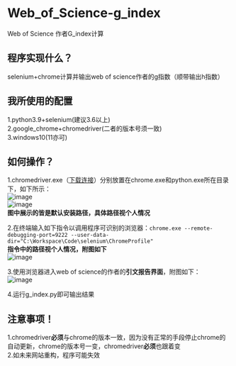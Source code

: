 # Web_of_Science-g_index
Web of Science 作者G_index计算
## 程序实现什么？ 
selenium+chrome计算并输出web of science作者的g指数（顺带输出h指数） 
## 我所使用的配置 
1.python3.9+selenium(建议3.6以上)  
2.google_chrome+chromedriver(二者的版本号须一致)  
3.windows10(11亦可)  
## 如何操作？ 
1.chromedriver.exe（[下载连接](https://registry.npmmirror.com/binary.html?path=chromedriver/)）分别放置在chrome.exe和python.exe所在目录下，如下所示：  
![image](https://github.com/LuDreamst/WebofScience-g_index/assets/53106447/de9768ce-9b44-4211-b3b6-3efbb38953d9)  
![image](https://github.com/LuDreamst/WebofScience-g_index/assets/53106447/1ee48d8d-ab93-4c6d-86cf-81bbfcdac78c)  
**图中展示的皆是默认安装路径，具体路径视个人情况**  
  
2.在终端输入如下指令以调用程序可识别的浏览器：`chrome.exe --remote-debugging-port=9222 --user-data-dir="C:\Workspace\Code\selenium\ChromeProfile"`  
**指令中的路径视个人情况，附图如下**  
![image](https://github.com/LuDreamst/WebofScience-g_index/assets/53106447/3c6b60ad-3eb5-41eb-a83b-4f421425f884)  
  
3.使用浏览器进入web of science的作者的**引文报告界面**，附图如下：  
![image](https://github.com/LuDreamst/WebofScience-g_index/assets/53106447/972b8c3a-a227-423f-8849-9d607b6e526c)  
  
4.运行g_index.py即可输出结果  
## 注意事项！  
1.chromedriver**必须**与chrome的版本一致，因为没有正常的手段停止chrome的自动更新，chrome的版本号一变，chromedriver**必须**也跟着变  
2.如未来网站重构，程序可能失效
